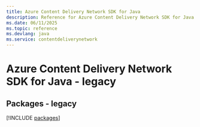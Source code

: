 ```yaml
---
title: Azure Content Delivery Network SDK for Java
description: Reference for Azure Content Delivery Network SDK for Java
ms.date: 06/11/2025
ms.topic: reference
ms.devlang: java
ms.service: contentdeliverynetwork
---
```

# Azure Content Delivery Network SDK for Java - legacy
## Packages - legacy
[!INCLUDE [packages](content-delivery-network-index.md)]